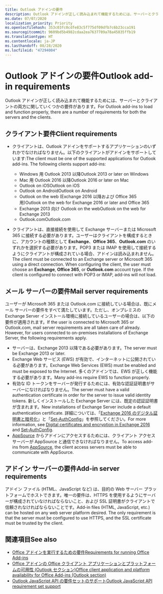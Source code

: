 ```yaml
---
title: Outlook アドインの要件
description: Outlook アドインが正しく読み込まれて機能するためには、サーバーとクライアントの両方に関していくつかの要件があります。
ms.date: 07/07/2020
localization_priority: Priority
ms.openlocfilehash: 353c03fc0cdfe83c5f775df09dfb7c6b23cca191
ms.sourcegitcommit: 9609bd5b4982cdaa2ea7637709a78a45835ffb19
ms.translationtype: HT
ms.contentlocale: ja-JP
ms.lasthandoff: 08/28/2020
ms.locfileid: "47294004"
---
```

# <a name="outlook-add-in-requirements"></a><span data-ttu-id="ddb04-103">Outlook アドインの要件</span><span class="sxs-lookup"><span data-stu-id="ddb04-103">Outlook add-in requirements</span></span>

<span data-ttu-id="ddb04-104">Outlook アドインが正しく読み込まれて機能するためには、サーバーとクライアントの両方に関していくつかの要件があります。</span><span class="sxs-lookup"><span data-stu-id="ddb04-104">For Outlook add-ins to load and function properly, there are a number of requirements for both the servers and the clients.</span></span>

## <a name="client-requirements"></a><span data-ttu-id="ddb04-105">クライアント要件</span><span class="sxs-lookup"><span data-stu-id="ddb04-105">Client requirements</span></span>

- <span data-ttu-id="ddb04-106">クライアントは、Outlook アドインをサポートするアプリケーションのいずれかでなければなりません。以下のクライアントがアドインをサポートしています:</span><span class="sxs-lookup"><span data-stu-id="ddb04-106">The client must be one of the supported applications for Outlook add-ins. The following clients support add-ins:</span></span>

   - <span data-ttu-id="ddb04-107">Windows 用 Outlook 2013 以降</span><span class="sxs-lookup"><span data-stu-id="ddb04-107">Outlook 2013 or later on Windows</span></span>
   - <span data-ttu-id="ddb04-108">Mac 用 Outlook 2016 以降</span><span class="sxs-lookup"><span data-stu-id="ddb04-108">Outlook 2016 or later on Mac</span></span>
   - <span data-ttu-id="ddb04-109">Outlook on iOS</span><span class="sxs-lookup"><span data-stu-id="ddb04-109">Outlook on iOS</span></span>
   - <span data-ttu-id="ddb04-110">Outlook on Android</span><span class="sxs-lookup"><span data-stu-id="ddb04-110">Outlook on Android</span></span>
   - <span data-ttu-id="ddb04-111">Outlook on the web (Exchange 2016 以降および Office 365 用)</span><span class="sxs-lookup"><span data-stu-id="ddb04-111">Outlook on the web for Exchange 2016 or later and Office 365</span></span>
   - <span data-ttu-id="ddb04-112">Exchange 2013 向け Outlook on the web</span><span class="sxs-lookup"><span data-stu-id="ddb04-112">Outlook on the web for Exchange 2013</span></span>
   - <span data-ttu-id="ddb04-113">Outlook.com</span><span class="sxs-lookup"><span data-stu-id="ddb04-113">Outlook.com</span></span>

- <span data-ttu-id="ddb04-p101">クライアントは、直接接続を使用して Exchange サーバーまたは Microsoft 365 に接続する必要があります。ユーザーはクライアントを構成するときに、アカウントの種類として **Exchange**、**Office 365**、**Outlook.com** のいずれかを選択する必要があります。POP3 または IMAP を使用して接続するようにクライアントが構成されている場合、アドインは読み込まれません。</span><span class="sxs-lookup"><span data-stu-id="ddb04-p101">The client must be connected to an Exchange server or Microsoft 365 using a direct connection. When configuring the client, the user must choose an **Exchange**, **Office 365**, or **Outlook.com** account type. If the client is configured to connect with POP3 or IMAP, add-ins will not load.</span></span>

## <a name="mail-server-requirements"></a><span data-ttu-id="ddb04-117">メール サーバーの要件</span><span class="sxs-lookup"><span data-stu-id="ddb04-117">Mail server requirements</span></span>

<span data-ttu-id="ddb04-p102">ユーザーが Microsoft 365 または Outlook.com に接続している場合は、既にメール サーバーの要件をすべて満たしています。ただし、オンプレミスの Exchange Server インストール環境に接続しているユーザーの場合は、以下の要件が適用されます。</span><span class="sxs-lookup"><span data-stu-id="ddb04-p102">If the user is connected to Microsoft 365 or Outlook.com, mail server requirements are all taken care of already. However, for users connected to on-premises installations of Exchange Server, the following requirements apply.</span></span>

- <span data-ttu-id="ddb04-120">サーバーは、Exchange 2013 以降である必要があります。</span><span class="sxs-lookup"><span data-stu-id="ddb04-120">The server must be Exchange 2013 or later.</span></span>
- <span data-ttu-id="ddb04-121">Exchange Web サービス (EWS) が有効で、インターネットに公開されている必要があります。</span><span class="sxs-lookup"><span data-stu-id="ddb04-121">Exchange Web Services (EWS) must be enabled and must be exposed to the Internet.</span></span> <span data-ttu-id="ddb04-122">多くのアドインでは、EWS が正しく機能する必要があります。</span><span class="sxs-lookup"><span data-stu-id="ddb04-122">Many add-ins require EWS to function properly.</span></span>
- <span data-ttu-id="ddb04-123">有効な ID トークンをサーバーが発行するためには、有効な認証証明書がサーバーになければなりません。</span><span class="sxs-lookup"><span data-stu-id="ddb04-123">The server must have a valid authentication certificate in order for the server to issue valid identity tokens.</span></span> <span data-ttu-id="ddb04-124">新しくインストールした Exchange Server には、既定の認証証明書が含まれます。</span><span class="sxs-lookup"><span data-stu-id="ddb04-124">New installations of Exchange Server include a default authentication certificate.</span></span> <span data-ttu-id="ddb04-125">詳細については、「[Exchange 2016 のデジタル証明書と暗号化](/Exchange/architecture/client-access/certificates)」と「[Set-AuthConfig](/powershell/module/exchange/organization/Set-AuthConfig)」を参照してください。</span><span class="sxs-lookup"><span data-stu-id="ddb04-125">For more information, see [Digital certificates and encryption in Exchange 2016](/Exchange/architecture/client-access/certificates) and [Set-AuthConfig](/powershell/module/exchange/organization/Set-AuthConfig).</span></span>
- <span data-ttu-id="ddb04-126">[AppSource](https://appsource.microsoft.com/marketplace/apps?product=office&page=1&src=office&corrid=a35323d5-0e3d-4cc0-ba44-57537d74aae8&omexanonuid=581941df-1c6f-4eda-89e7-651af8aeaeb2) からアドインにアクセスするためには、クライアント アクセス サーバーが AppSource と通信できなければなりません。</span><span class="sxs-lookup"><span data-stu-id="ddb04-126">To access add-ins from [AppSource](https://appsource.microsoft.com/marketplace/apps?product=office&page=1&src=office&corrid=a35323d5-0e3d-4cc0-ba44-57537d74aae8&omexanonuid=581941df-1c6f-4eda-89e7-651af8aeaeb2), the client access servers must be able to communicate with AppSource.</span></span>

## <a name="add-in-server-requirements"></a><span data-ttu-id="ddb04-127">アドイン サーバーの要件</span><span class="sxs-lookup"><span data-stu-id="ddb04-127">Add-in server requirements</span></span>

<span data-ttu-id="ddb04-p105">アドイン ファイル (HTML、JavaScript など) は、目的の Web サーバー プラットフォームでホストできます。唯一の要件は、HTTPS を使用するようにサーバーが構成されていなければならないこと、および SSL 証明書がクライアントで信頼されなければならないことです。</span><span class="sxs-lookup"><span data-stu-id="ddb04-p105">Add-in files (HTML, JavaScript, etc.) can be hosted on any web server platform desired. The only requirement is that the server must be configured to use HTTPS, and the SSL certificate must be trusted by the client.</span></span>

## <a name="see-also"></a><span data-ttu-id="ddb04-130">関連項目</span><span class="sxs-lookup"><span data-stu-id="ddb04-130">See also</span></span>

- [<span data-ttu-id="ddb04-131">Office アドインを実行するための要件</span><span class="sxs-lookup"><span data-stu-id="ddb04-131">Requirements for running Office Add-ins</span></span>](../concepts/requirements-for-running-office-add-ins.md)
- [<span data-ttu-id="ddb04-132">Office アドインの Office クライアント アプリケーションとプラットフォームの可用性 (Outlook セクション)</span><span class="sxs-lookup"><span data-stu-id="ddb04-132">Office client application and platform availability for Office Add-ins (Outlook section)</span></span>](../overview/office-add-in-availability.md#outlook)
- [<span data-ttu-id="ddb04-133">Outlook JavaScript API の要件セットのサポート</span><span class="sxs-lookup"><span data-stu-id="ddb04-133">Outlook JavaScript API requirement set support</span></span>](../reference/requirement-sets/outlook-api-requirement-sets.md#requirement-sets-supported-by-exchange-servers-and-outlook-clients)
